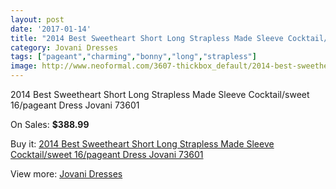 ```yaml
---
layout: post
date: '2017-01-14'
title: "2014 Best Sweetheart Short Long Strapless Made Sleeve Cocktail/sweet 16/pageant Dress Jovani 73601"
category: Jovani Dresses
tags: ["pageant","charming","bonny","long","strapless"]
image: http://www.neoformal.com/3607-thickbox_default/2014-best-sweetheart-short-long-strapless-made-sleeve-cocktail-sweet-16-pageant-dress-jovani-73601.jpg
---
```

2014 Best Sweetheart Short Long Strapless Made Sleeve Cocktail/sweet 16/pageant Dress Jovani 73601

On Sales: **$388.99**
<a href="https://www.neoformal.com/en/jovani-dresses/1343-2014-best-sweetheart-short-long-strapless-made-sleeve-cocktail-sweet-16-pageant-dress-jovani-73601.html"><amp-img layout="responsive" width="600" height="600" src="//www.neoformal.com/3607-thickbox_default/2014-best-sweetheart-short-long-strapless-made-sleeve-cocktail-sweet-16-pageant-dress-jovani-73601.jpg" alt="2014 Best Sweetheart Short Long Strapless Made Sleeve Cocktail/sweet 16/pageant Dress Jovani 73601 0" /></a>
<a href="https://www.neoformal.com/en/jovani-dresses/1343-2014-best-sweetheart-short-long-strapless-made-sleeve-cocktail-sweet-16-pageant-dress-jovani-73601.html"><amp-img layout="responsive" width="600" height="600" src="//www.neoformal.com/3608-thickbox_default/2014-best-sweetheart-short-long-strapless-made-sleeve-cocktail-sweet-16-pageant-dress-jovani-73601.jpg" alt="2014 Best Sweetheart Short Long Strapless Made Sleeve Cocktail/sweet 16/pageant Dress Jovani 73601 1" /></a>

Buy it: [2014 Best Sweetheart Short Long Strapless Made Sleeve Cocktail/sweet 16/pageant Dress Jovani 73601](https://www.neoformal.com/en/jovani-dresses/1343-2014-best-sweetheart-short-long-strapless-made-sleeve-cocktail-sweet-16-pageant-dress-jovani-73601.html "2014 Best Sweetheart Short Long Strapless Made Sleeve Cocktail/sweet 16/pageant Dress Jovani 73601")

View more: [Jovani Dresses](https://www.neoformal.com/en/15-jovani-dresses "Jovani Dresses")